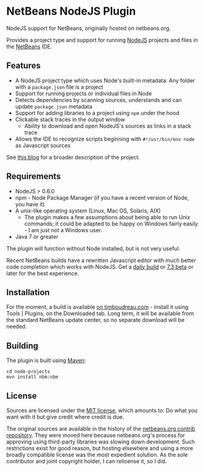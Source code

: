 NetBeans NodeJS Plugin
======================

NodeJS support for NetBeans, originally hosted on netbeans.org.

Provides a project type and support for running [NodeJS](nodejs.org) 
projects and files in the [NetBeans](http://netbeans.org) IDE.

Features
--------

   * A NodeJS project type which uses Node's built-in
     metadata: Any folder with a  ``package.json`` file is a project
   * Support for running projects or individual files in Node
   * Detects dependencies by scanning sources, understands and can update 
     ``package.json`` metadata
   * Support for adding libraries to a project using ``npm`` under the hood
   * Clickable stack traces in the output window
       * Ability to download and open NodeJS's sources as links in a stack trace
   * Allows the IDE to recognize scripts beginning with
       ``#!/usr/bin/env node``
     as Javascript sources

See [this blog](http://timboudreau.com/blog/read/NetBeans_Tools_for_Node_js)
for a broader description of the project.

Requirements
------------

   * NodeJS > 0.6.0
   * npm - Node Package Manager (if you have a recent version of Node, you have it)
   * A unix-like operating system (Linux, Mac OS, Solaris, AIX)
      * The plugin makes a few assumptions about being able to run Unix commands;  it could be adapted to be happy on Windows fairly easily - I am just not a Windows user.
   * Java 7 or greater

The plugin will function without Node installed, but is not very useful.

Recent NetBeans builds have a rewritten Javascript editor with much better code completion
which works with NodeJS.  Get a [daily build](http://bits.netbeans.org/download/trunk/nightly/latest/)
or [7.3 beta](http://dlc.sun.com.edgesuite.net/netbeans/7.3/beta2/) or later for the best experience.

Installation
------------
For the moment, a build is available [on timboudreau.com](http://timboudreau.com/files/nodejs-2.6.nbm) - 
install it using Tools | Plugins, on the Downloaded tab.  Long term, it will be available from
the standard NetBeans update center, so no separate download will be needed.

Building
--------
The plugin is built using [Maven](http://mojo.codehaus.org/nbm-maven/nbm-maven-plugin/):

    cd node-projects
    mvn install nbm:nbm

License
-------
Sources are licensed under the [MIT license](http://en.wikipedia.org/wiki/MIT_License), 
which amounts to: Do what you want with it but give credit where credit is due.

The original sources are available in the history of the 
[netbeans.org contrib repository](http://hg.netbeans.org/main/contrib).
They were moved here because netbeans.org's process for approving using 
third-party libraries was slowing down development.  Such restrictions
exist for good reason, but hosting elsewhere and using a more broadly
compatible license was the most expedient solution.  As the sole contributor
and joint copyright holder, I can relicense it, so I did.

